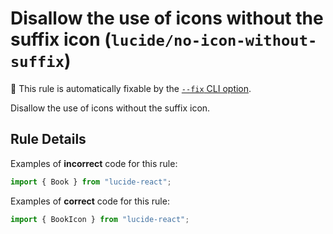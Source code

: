 # Disallow the use of icons without the suffix icon (`lucide/no-icon-without-suffix`)

🔧 This rule is automatically fixable by the [`--fix` CLI option](https://eslint.org/docs/latest/user-guide/command-line-interface#--fix).

<!-- end auto-generated rule header -->

Disallow the use of icons without the suffix icon.

## Rule Details

Examples of **incorrect** code for this rule:

```js
import { Book } from "lucide-react";
```

Examples of **correct** code for this rule:

```js
import { BookIcon } from "lucide-react";
```
